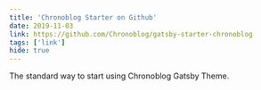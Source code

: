 ```yaml
---
title: 'Chronoblog Starter on Github'
date: 2019-11-03
link: https://github.com/Chronoblog/gatsby-starter-chronoblog
tags: ['link']
hide: true
---
```


The standard way to start using Chronoblog Gatsby Theme.
